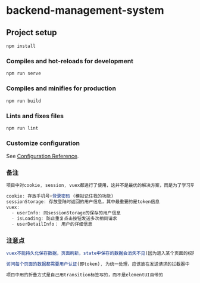 # backend-management-system

## Project setup
```
npm install
```

### Compiles and hot-reloads for development
```
npm run serve
```

### Compiles and minifies for production
```
npm run build
```

### Lints and fixes files
```
npm run lint
```

### Customize configuration
See [Configuration Reference](https://cli.vuejs.org/config/).

### 备注
```js
项目中对cookie, session, vuex都进行了使用，这并不是最优的解决方案，而是为了学习巩固这些技术做出的尝试。

cookie: 存放手机号+登录密码 (模拟记住我的功能)
sessionStorage: 存放登陆时返回的用户信息，其中最重要的是token信息
vuex: 
  - userInfo: 同sessionStorage的保存的用户信息
  - isLoading: 防止重复点击按钮发送多次相同请求
  - userDetailInfo： 用户的详细信息
```
### 注意点
```js
vuex不能持久化保存数据，页面刷新，state中保存的数据会消失不见(因为进入某个页面的权限是得到token，但是如果token保存在vuex中，那么每次刷新，路由守卫都会进行拦截，从而导致不能进入)。

访问每个页面的数据都需要用户认证(即token), 为统一处理，应该放在发送请求的拦截器中

项目中用的折叠方式是自己用transition标签写的，而不是elementUI自带的
```